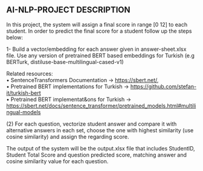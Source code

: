 ## AI-NLP-PROJECT DESCRIPTION

In this project,  the system will assign a final score in range [0 12] to each student. In order to predict the final score for a student follow up the steps below:   
 
1- Build a vector/embedding for each answer given in answer-sheet.xlsx file. Use any version of pretrained BERT based embeddings for Turkish (e.g BERTurk, distiluse-base-multilingual-cased-v1)     
 
Related resources:  
• SentenceTransformers Documentation -> https://sbert.net/,  
• Pretrained BERT implementations for Turkish -> https://github.com/stefan-it/turkish-bert  
• Pretrained BERT implementat&ons for Turkish -> https://sbert.net/docs/sentence_transformer/pretrained_models.html#multilingual-models 
 
(2) For each question, vectorize student answer and compare it with alternative answers in each set, choose the one with highest similarity (use cosine similarity) and assign the regarding score.  
 
The output of the system will be the output.xlsx file that includes StudentID, Student Total Score and question predicted score, matching answer and cosine similarity value for each question.
